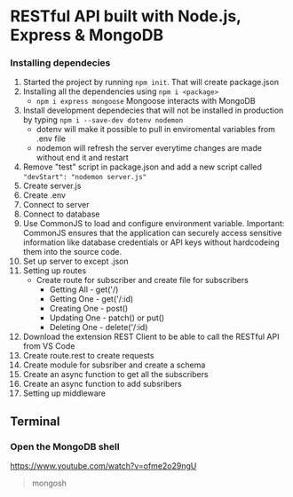 # RESTful API built with Node.js, Express & MongoDB

### Installing dependecies

1. Started the project by running `npm init`. That will create package.json
2. Installing all the dependencies using `npm i <package>`
   - `npm i express mongoose`
     Mongoose interacts with MongoDB
3. Install development dependecies that will not be installed in production by typing `npm i --save-dev dotenv nodemon`
   - dotenv will make it possible to pull in enviromental variables from .env file
   - nodemon will refresh the server everytime changes are made without end it and restart
4. Remove "test" script in package.json and add a new script called `"devStart": "nodemon server.js"`
5. Create server.js
6. Create .env
7. Connect to server
8. Connect to database
9. Use CommonJS to load and configure environment variable.
   Important: CommonJS ensures that the application can securely access sensitive information like database credentials or API keys without hardcodeing them into the source code.
10. Set up server to except .json
11. Setting up routes
    - Create route for subscriber and create file for subscribers
      - Getting All - get('/)
      - Getting One - get('/:id)
      - Creating One - post()
      - Updating One - patch() or put()
      - Deleting One - delete('/:id)
12. Download the extension REST Client to be able to call the RESTful API from VS Code
13. Create route.rest to create requests
14. Create module for subsriber and create a schema
15. Create an async function to get all the subscribers
16. Create an async function to add subsribers
17. Setting up middleware

## Terminal

### Open the MongoDB shell

https://www.youtube.com/watch?v=ofme2o29ngU

> mongosh
